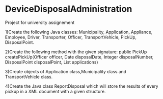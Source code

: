 # DeviceDisposalAdministration
Project for university assignement

1)Create the following Java classes: Municipality, Application, 
Appliance, Employee, Driver, Transporter, Officer, TransportVehicle, PickUp, DisposalPoint. 

2)Create the following method with the given signature:
public PickUp createPickUp(Officer officer, 
Date disposalDate, 
Integer disposalNumber, 
DisposalPoint disposalPoint, 
List<Application> applications)

3)Create objects of Application class,Municipality class and TransportVehicle class.

4)Create the Java class ReportDisposal which will store the results of every pickup in a XML document with a given structure.

